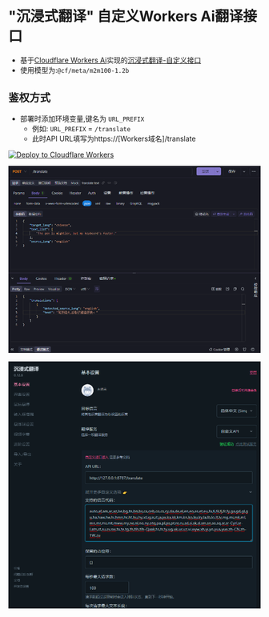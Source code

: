 # "沉浸式翻译" 自定义Workers Ai翻译接口

- 基于[Cloudflare Workers Ai](https://developers.cloudflare.com/workers-ai/models/translation/)实现的[沉浸式翻译-自定义接口](https://immersivetranslate.com/docs/services/custom/)
- 使用模型为:`@cf/meta/m2m100-1.2b`

## 鉴权方式

- 部署时添加环境变量,键名为 `URL_PREFIX`
  - 例如: `URL_PREFIX` = `/translate`
  - 此时API URL填写为https://[Workers域名]/translate

[![Deploy to Cloudflare Workers](https://deploy.workers.cloudflare.com/button)](https://deploy.workers.cloudflare.com/?url=https://github.com/hidenull/translate-cloudflare-ai)

![image-20231220163155438](./assets/image-20231220163155438.png)

![image-20231220163200124](./assets/image-20231220163200124.png)

